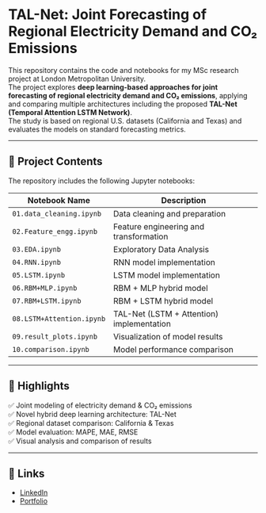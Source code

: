 # TAL-Net: Joint Forecasting of Regional Electricity Demand and CO₂ Emissions

This repository contains the code and notebooks for my MSc research project at London Metropolitan University.  
The project explores **deep learning-based approaches for joint forecasting of regional electricity demand and CO₂ emissions**, applying and comparing multiple architectures including the proposed **TAL-Net (Temporal Attention LSTM Network)**.  
The study is based on regional U.S. datasets (California and Texas) and evaluates the models on standard forecasting metrics.

---

## 🧰 Project Contents

The repository includes the following Jupyter notebooks:

| Notebook Name               | Description |
|------------------------------|-------------|
| `01.data_cleaning.ipynb`     | Data cleaning and preparation |
| `02.Feature_engg.ipynb`      | Feature engineering and transformation |
| `03.EDA.ipynb`               | Exploratory Data Analysis |
| `04.RNN.ipynb`               | RNN model implementation |
| `05.LSTM.ipynb`              | LSTM model implementation |
| `06.RBM+MLP.ipynb`           | RBM + MLP hybrid model |
| `07.RBM+LSTM.ipynb`          | RBM + LSTM hybrid model |
| `08.LSTM+Attention.ipynb`    | TAL-Net (LSTM + Attention) implementation |
| `09.result_plots.ipynb`      | Visualization of model results |
| `10.comparison.ipynb`        | Model performance comparison |

---

## 🚀 Highlights

✅ Joint modeling of electricity demand & CO₂ emissions  
✅ Novel hybrid deep learning architecture: TAL-Net  
✅ Regional dataset comparison: California & Texas  
✅ Model evaluation: MAPE, MAE, RMSE  
✅ Visual analysis and comparison of results

---

## 🔗 Links

- [LinkedIn](https://www.linkedin.com/in/ann-mary-thomas-6272aa200)  
- [Portfolio](https://github.com/Ann-Mary-Thomas)

